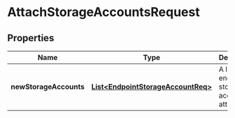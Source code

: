 
# AttachStorageAccountsRequest

## Properties
Name | Type | Description | Notes
------------ | ------------- | ------------- | -------------
**newStorageAccounts** | [**List&lt;EndpointStorageAccountReq&gt;**](EndpointStorageAccountReq.md) | A list of endpoint storage accounts to attach |  [optional]



